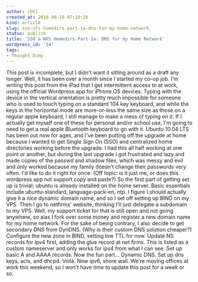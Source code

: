 ```yaml
---
author: cbhl
created_at: 2010-06-18 07:10:26
kind: article
slug: sso-nfs-homedirs-part-1a-dns-for-my-home-network
status: publish
title: 'SSO & NFS Homedirs Part 1a: DNS for my Home Network'
wordpress_id: '54'
tags:
- Thought Dump
---
```


This post is incomplete, but I didn't want it sitting around as a draft
any longer. Well, it has been over a month since I started my co-op job.
I'm writing this post from the iPad that I get intermittent access to at
work, using the official Wordpress app for iPhone OS devices. Typing
with the device in the vertical orientation is pretty much impossible
for someone who is used to touch typing on a standard 104 key keyboard,
and while the keys in the horizontal mode are more-or-less the same size
as those on a regular apple keyboard, I still manage to make a mess of
typing on it. If I actually get myself one of these for personal and/or
school use, I'm going to need to get a real apple Bluetooth keyboard to
go with it. Ubuntu 10.04 LTS has been out now for ages, and I've been
putting off the upgrade at home because I wanted to get Single Sign On
(SSO) and centralized home directories working before the upgrade. I had
this all half working at one point or another, but during the last
upgrade I got frustrated and lazy and made copies of the passwd and
shadow files, which was messy and evil and only worked because my family
doesn't change their passwords very often. I'd like to do it right for
once. (Off topic: is it just me, or does this wordpress app not support
copy and paste?) So the first part of getting set up is trivial; ubuntu
is already installed on the home server. Basic essentials include
ubuntu-standard, language-pack-en, ntp. I figure I should actually give
it a nice dynamic domain name, and so I set off setting up BIND on my
VPS. Then I go to netfirms' website, thinking I'll just delegate a
subdomain to my VPS. Well, my support ticket for that is still open and
not going anywhere, so alas I fork over some money and register a new
domain name for my home network. For the sake of being contrary, I also
decide to get secondary DNS from DynDNS. (Why is their custom DNS
solution cheaper?) Configure the new zone in BIND, setting low TTL for
now. Update NS records for ipv4 first, adding the glue record at net
firms. This is listed as a custom nameserver and only works for ipv4
from what I can see. Set up basic A and AAAA records. Now the fun
part... Dynamic DNS. Set up dns keys, acls, and dhcpd. Voilà. Now ipv6,
shore wall. We're moving offices at work this weekend, so I won't have
time to update this post for a week or so.

